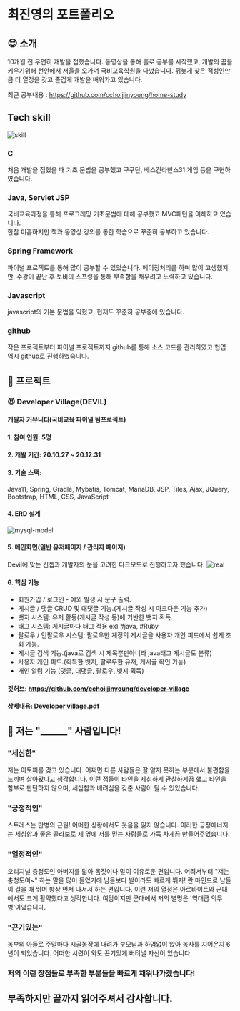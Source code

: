 # 최진영의 포트폴리오

## :blush: 소개

10개월 전 우연히 개발을 접했습니다. 동영상을 통해 홀로 공부를 시작했고, 개발의 꿈을 키우기위해 천안에서 서울을 오가며 국비교육학원을 다녔습니다.
뒤늦게 찾은 적성인만큼 더 열정을 갖고 즐겁게 개발을 배워가고 있습니다.

최근 공부내용 : 
https://github.com/cchoijjinyoung/home-study

## Tech skill
![skill](https://user-images.githubusercontent.com/68311264/108695699-f21a4a80-7543-11eb-8f08-61ed80ca1250.PNG)
### C
처음 개발을 접했을 때 기초 문법을 공부했고 구구단, 베스킨라빈스31 게임 등을 구현하였습니다.

### Java, Servlet JSP
국비교육과정을 통해 프로그래밍 기초문법에 대해 공부했고 MVC패턴을 이해하고 있습니다. </br>
한참 미흡하지만 책과 동영상 강의를 통한 학습으로 꾸준히 공부하고 있습니다.

### Spring Framework
파이널 프로젝트를 통해 많이 공부할 수 있었습니다. 페이징처리를 하며 많이 고생했지만, 수강이 끝난 후 토비의 스프링을 통해 부족함을 채우려고 노력하고 있습니다.

### Javascript
javascript의 기본 문법을 익혔고, 현재도 꾸준히 공부중에 있습니다.

### github
작은 프로젝트부터 파이널 프로젝트까지 github를 통해 소스 코드를 관리하였고 협엽 역시 github로 진행하였습니다. 

## :rocket: 프로젝트
### :smiling_imp: Developer Village(DEVIL)
#### 개발자 커뮤니티(국비교육 파이널 팀프로젝트)
#### 1. 참여 인원: 5명
#### 2. 개발 기간: 20.10.27 ~ 20.12.31
#### 3. 기술 스택:
Java11, Spring, Gradle, Mybatis, Tomcat,
MariaDB, JSP, Tiles, Ajax, JQuery, Bootstrap, HTML, CSS, JavaScript

#### 4. ERD 설계
![mysql-model](https://user-images.githubusercontent.com/50407047/105466251-4cbb4f00-5cd7-11eb-9075-35ad804753f5.png)

#### 5. 메인화면(일반 유저페이지 / 관리자 페이지)
Devil에 맞는 컨셉과 개발자의 눈을 고려한 다크모드로 진행하고자 했습니다.
![real](https://user-images.githubusercontent.com/68311264/108676475-9d6ad580-752b-11eb-8dec-7657827d0a92.PNG)

#### 6. 핵심 기능
- 회원가입 / 로그인 - 예외 발생 시 문구 출력.
- 게시글 / 댓글 CRUD 및 대댓글 기능.(게시글 작성 시 마크다운 기능 추가)
- 뱃지 시스템: 유저 활동(게시글 작성 등)에 기반한 뱃지 획득.
- 태그 시스템: 게시글마다 태그 적용 ex) #java, #Ruby
- 팔로우 / 언팔로우 시스템: 팔로우한 계정의 게시글을 사용자 개인 피드에서 쉽게 조회 가능.
- 게시글 검색 기능.(java로 검색 시 제목뿐만아니라 java태그 게시글도 분류)
- 사용자 개인 피드.(획득한 뱃지, 팔로우한 유저, 게시글 확인 가능)
- 개인 알림 기능 (댓글, 대댓글, 팔로우, 뱃지 획득)
#### 깃허브: https://github.com/cchoijjinyoung/developer-village
#### 상세내용: [Developer village.pdf](https://github.com/cchoijjinyoung/choijinyoung-portfolio/files/6021091/Developer.village.pdf)

## :clap: 저는 "______" 사람입니다!
### "세심한"
저는 아토피를 갖고 있습니다. 어쩌면 다른 사람들은 잘 알지 못하는 부분에서 불편함을 느끼며 살아왔다고 생각합니다.
이런 점들이 타인을 세심하게 관찰하게끔 했고 타인을 함부로 판단하지 않으며, 세심함과 배려심을 갖춘 사람이 될 수 있었습니다.

### "긍정적인"
스트레스는 만병의 근원! 어떠한 상황에서도 웃음을 잃지 않습니다. 이러한 긍정에너지는 세심함과 좋은 콜라보로 제 옆에 저를 믿는 사람들로 가득 차게끔 만들어주었습니다.

### "열정적인"
오리지널 충청도인 아버지를 닮아 몸짓이나 말이 여유로운 편입니다. 어려서부터 "쟤는 충청도여~" 하는 말을 많이 들었기에 남들보다 발이라도 빠르게 뛰자! 란 마인드로 남들이 걸을 때 뛰며 항상 먼저 나서서 하는 편입니다. 이런 저의 열정은 아르바이트와 군대에서도 크게 활약했다고 생각합니다.
여담이지만 군대에서 저의 별명은 '역대급 의무병'이였습니다.

### "끈기있는"
농부의 아들로 주말마다 시골농장에 내려가 부모님과 하염없이 앉아 농사를 지어온지 6년이 되었습니다. 어떠한 시련이 와도 끈기있게 버텨낼 자신이 있습니다.
### 저의 이런 장점들로 부족한 부분들을 빠르게 채워나가겠습니다!

## 부족하지만 끝까지 읽어주셔서 감사합니다.


